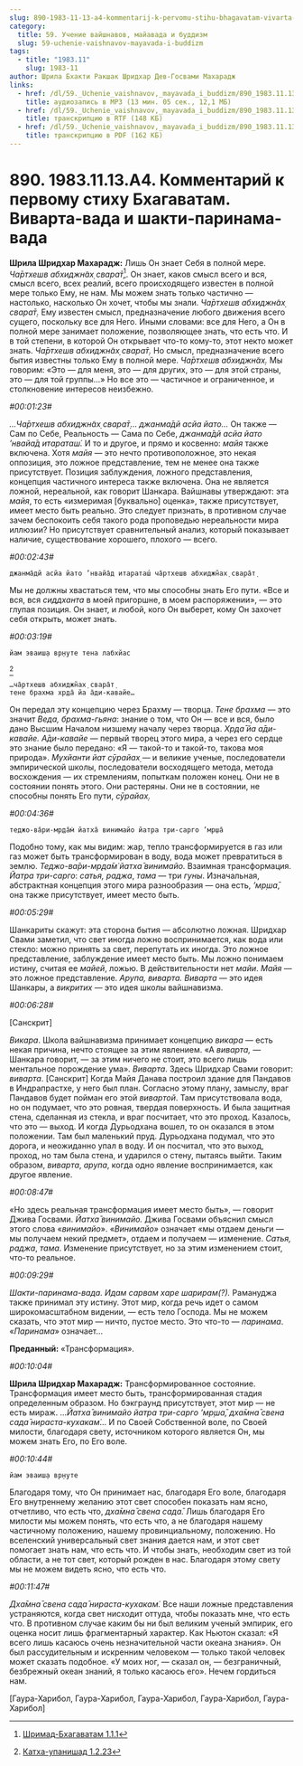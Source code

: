 ```yaml
---
slug: 890-1983-11-13-a4-kommentarij-k-pervomu-stihu-bhagavatam-vivarta-vada-i-shakti-parinama-vada
category:
  title: 59. Учение вайшнавов, майавада и буддизм
  slug: 59-uchenie-vaishnavov-mayavada-i-buddizm
tags:
  - title: "1983.11"
    slug: 1983-11
author: Шрила Бхакти Ракшак Шридхар Дев-Госвами Махарадж
links:
  - href: /dl/59._Uchenie_vaishnavov,_mayavada_i_buddizm/890_1983.11.13.A4_SridharMj_Kommentarij_k_pervomu_stihu_Bhagavatam__Vivarta-vada_i_shakti-parinama-vada.mp3
    title: аудиозапись в MP3 (13 мин. 05 сек., 12,1 МБ)
  - href: /dl/59._Uchenie_vaishnavov,_mayavada_i_buddizm/890_1983.11.13.A4_SridharMj_Kommentarij_k_pervomu_stihu_Bhagavatam__Vivarta-vada_i_shakti-parinama-vada.rtf
    title: транскрипцию в RTF (148 КБ)
  - href: /dl/59._Uchenie_vaishnavov,_mayavada_i_buddizm/890_1983.11.13.A4_SridharMj_Kommentarij_k_pervomu_stihu_Bhagavatam__Vivarta-vada_i_shakti-parinama-vada.pdf
    title: транскрипцию в PDF (162 КБ)
---
```


# 890. 1983.11.13.A4. Комментарий к первому стиху Бхагаватам. Виварта-вада и шакти-паринама-вада

**Шрила Шридхар Махарадж:** Лишь Он знает Себя в полной мере. *Ча̄ртхешв абхиджн̃ах̣ свара̄т̣*[^_ftn1]. Он знает, каков смысл всего и вся, смысл всего, всех реалий, всего происходящего известен в полной мере только Ему, не нам. Мы можем знать только частично — настолько, насколько Он хочет, чтобы мы знали. *Ча̄ртхешв абхиджн̃ах̣ свара̄т̣.* Ему известен смысл, предназначение любого движения всего сущего, поскольку все для Него. Иными словами: все для Него, а Он в полной мере занимает положение, позволяющее знать, что есть что. И в той степени, в которой Он открывает что-то кому-то, этот некто может знать. *Ча̄ртхешв абхиджн̃ах̣ свара̄т̣.* Но смысл, предназначение всего бытия известны только Ему в полной мере. *Ча̄ртхешв абхиджн̃ах̣.* Мы говорим: «Это — для меня, это — для других, это — для этой страны, это — для той группы…» Но все это — частичное и ограниченное, и столкновение интересов неизбежно.

*#00:01:23#*

*…Ча̄ртхешв абхиджн̃ах̣ свара̄т̣*… *джанма̄дй асйа йато…* Он также — Сам по Себе, Реальность — Сама по Себе, *джанма̄дй асйа йато ’нвайа̄д итараташ́.* И то и другое, и прямо и косвенно: *майя* также включена. Хотя *майя* — это нечто противоположное, это некая оппозиция, это ложное представление, тем не менее она также присутствует. Позиция заблуждения, ложного представления, концепция частичного интереса также включена. Она не является ложной, нереальной, как говорит Шанкара. Вайшнавы утверждают: эта *майя*, то есть «измеримая [буквально] оценка», также присутствует, имеет место быть реально. Это следует признать, в противном случае зачем беспокоить себя такого рода проповедью нереальности мира иллюзии? Но присутствует сравнительный анализ, который показывает наличие, существование хорошего, плохого — всего.

*#00:02:43#*

    джанма̄дй асйа йато ’нвайа̄д итараташ́ ча̄ртхешв абхиджн̃ах̣ свара̄т̣

Мы не должны хвастаться тем, что мы способны знать Его пути. «Все и вся, вся *сиддханта* в моей пригоршне, в моем распоряжении», — это глупая позиция. Он знает, и любой, кого Он выберет, кому Он захочет себя открыть, может знать.

*#00:03:19#*

    йам эваиш̣а вр̣н̣уте тена лабхйас
[^_ftn2]

    …ча̄ртхешв абхиджн̃ах̣ свара̄т̣
    тене брахма хр̣да̄ йа а̄ди-кавайе…

Он передал эту концепцию через Брахму — творца. *Тене брахма* — это значит *Веда, брахма-гьяна*: знание о том, что Он — все и вся, было дано Высшим Началом низшему началу через творца. *Хр̣да̄ йа а̄ди-кавайе. А̄ди-кавайе* — первый творец этого мира, а через его сердце это знание было передано: «Я — такой-то и такой-то, такова моя природа». *Мухйанти йат сӯрайах̣* — и великие ученые, последователи эмпирической школы, последователи восходящего метода, метода восхождения — их стремлениям, попыткам положен конец. Они не в состоянии понять этого. Они растеряны. Они не в состоянии, не способны понять Его пути, *сӯрайах̣.*

*#00:04:36#*

    теджо-ва̄ри-мр̣да̄м̇ йатха̄ винимайо йатра три-сарго ’мр̣ша̄

Подобно тому, как мы видим: жар, тепло трансформируется в газ или газ может быть трансформирован в воду, вода может превратиться в землю. *Теджо-ва̄ри-мр̣да̄м̇ йатха̄ винимайо.* Взаимная трансформация. *Йатра три-сарго*: *сатья, раджа*, *тама* — три *гуны*. Изначальная, абстрактная концепция этого мира разнообразия — она есть, *’мр̣ша̄*, она также присутствует, имеет место быть.

*#00:05:29#*

Шанкариты скажут: эта сторона бытия — абсолютно ложная. Шридхар Свами заметил, что свет иногда ложно воспринимается, как вода или стекло: можно принять за свет, перепутать их иногда. Это ложное представление, заблуждение имеет место быть. Мы ложно понимаем истину, считая ее *майей*, ложью. В действительности нет *майи*. *Майя* — это ложное представление. *Арупа, виварта. Виварта* — это идея Шанкары, а *викритих* — это идея школы вайшнавизма.

*#00:06:28#*

[Санскрит]

*Викара*. Школа вайшнавизма принимает концепцию *викара* — есть некая причина, нечто стоящее за этим явлением. «А *виварта,* — Шанкара говорит, — за этим ничего не стоит, это всего лишь ментальное порождение ума». *Виварта*. Здесь Шридхар Свами говорит: *виварта*. [Санскрит] Когда Майя Данава построил здание для Пандавов в Индрапрастхе, у него был план. Согласно этому плану, замыслу, враг Пандавов будет пойман его этой *вивартой*. Там присутствовала вода, но он подумает, что это ровная, твердая поверхность. И была защитная стена, сделанная из стекла, и враг посчитает, что это проход. Казалось, что это — выход. И когда Дурьодхана вошел, то он оказался в этом положении. Там был маленький пруд. Дурьодхана подумал, что это дорога, и неожиданно упал в воду. И он посчитал, что это выход, проход, но там была стена, и ударился о стену, пытаясь выйти. Таким образом, *виварта*, *арупа*, когда одно явление воспринимается, как другое явление.

*#00:08:47#*

«Но здесь реальная трансформация имеет место быть», — говорит Джива Госвами. *Йатха̄ винимайо.* Джива Госвами объяснил смысл этого слова «*винимайо*». «*Винимайо»* означает «мы отдаем деньги — мы получаем некий предмет», отдаем и получаем — изменение. *Сатья, раджа*, *тама*. Изменение присутствует, но за этим изменением стоит, что-то реальное.

*#00:09:29#*

*Шакти-паринама-вада. Идам сарвам харе шарирам(?).* Рамануджа также принимал эту истину. Этот мир, когда речь идет о самом широкомасштабном видении, — есть тело Господа. Мы не можем сказать, что этот мир — ничто, пустое место. Это что-то — *паринама*. «*Паринама*» означает…

**Преданный:** «Трансформация».

*#00:10:04#*

**Шрила Шридхар Махарадж:** Трансформированное состояние. Трансформация имеет место быть, трансформированная стадия определенным образом. Но бэкграунд присутствует, этот мир — не есть мираж. …*Йатха̄ винимайо йатра три-сарго ’мр̣ша̄, дха̄мна̄ свена сада̄ нираста-кухакам̇*… И по Своей Собственной воле, по Своей милости, благодаря свету, источником которого является Он, мы можем знать Его, по Его воле.

*#00:10:44#*

    йам эваиш̣а вр̣н̣уте

Благодаря тому, что Он принимает нас, благодаря Его воле, благодаря Его внутреннему желанию этот свет способен показать нам ясно, отчетливо, что есть что, *дха̄мна̄ свена сада̄.* Лишь благодаря Его милости мы можем понять, что есть что, а не благодаря нашему частичному положению, нашему провинциальному, положению. Но вселенский универсальный свет знания дается нам, и этот свет помогает знать нам, что есть что. И чтобы знать, необходим свет из той области, а не тот свет, который рожден в нас. Благодаря этому свету мы не можем видеть ясно, что есть что.

*#00:11:47#*

*Дха̄мна̄ свена сада̄ нираста-кухакам̇.* Все наши ложные представления устраняются, когда свет нисходит оттуда, чтобы показать мне, что есть что. В противном случае каким бы ни был великим ученый эмпирик, его оценка носит лишь фрагментарный характер. Как Ньютон сказал: «Я всего лишь касаюсь очень незначительной части океана знания». Он был рассудительным и искренним человеком — только такой человек может сказать подобное. «У моих ног, — сказал он, — безграничный, безбрежный океан знаний, я только касаюсь его». Нечем гордиться нам.

[Гаура-Харибол, Гаура-Харибол, Гаура-Харибол, Гаура-Харибол, Гаура-Харибол]



[^_ftn1]: [Шримад-Бхагаватам 1.1.1](../notes/shrimad-bhagavatam/shrimad-bhagavatam-1-1-1.md)

[^_ftn2]: [Катха-упанишад 1.2.23](../notes/katha-upanishad/katha-upanishad-1-2-23.md)

